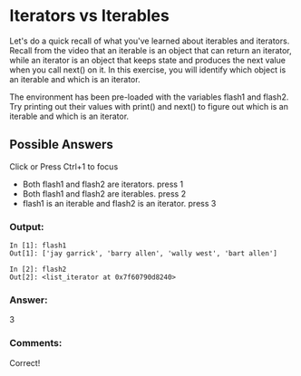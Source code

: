 # Iterators vs Iterables
Let's do a quick recall of what you've learned about iterables and iterators. Recall from the video that an iterable is an object that can return an iterator, while an iterator is an object that keeps state and produces the next value when you call next() on it. In this exercise, you will identify which object is an iterable and which is an iterator.

The environment has been pre-loaded with the variables flash1 and flash2. Try printing out their values with print() and next() to figure out which is an iterable and which is an iterator.

## Possible Answers
Click or Press Ctrl+1 to focus <br />
* Both flash1 and flash2 are iterators.
press 1
* Both flash1 and flash2 are iterables.
press 2
* flash1 is an iterable and flash2 is an iterator.
press 3

### Output:
```
In [1]: flash1
Out[1]: ['jay garrick', 'barry allen', 'wally west', 'bart allen']

In [2]: flash2
Out[2]: <list_iterator at 0x7f60790d8240>
```

### Answer:
3

### Comments:
Correct!
